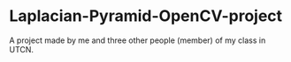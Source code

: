 # Laplacian-Pyramid-OpenCV-project
A project made by me and three other people (member) of my class in UTCN.
